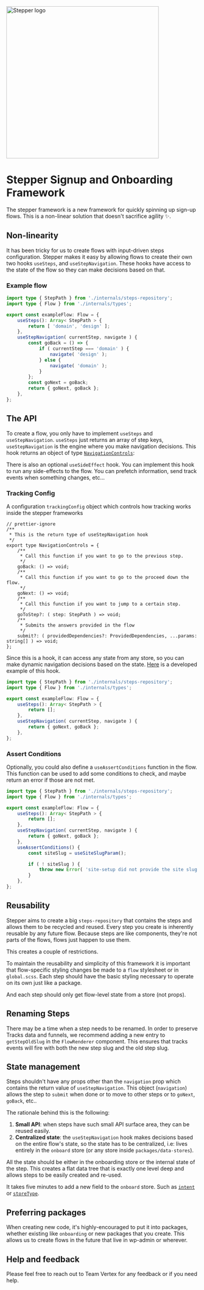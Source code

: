 <img src="https://user-images.githubusercontent.com/17054134/159939643-4a3a7893-ab38-4223-ba5d-5dfe64282f07.png" alt="Stepper logo" width="400">

# Stepper Signup and Onboarding Framework

The stepper framework is a new framework for quickly spinning up sign-up flows. This is a non-linear solution that doesn't sacrifice agility ✨.

## Non-linearity

It has been tricky for us to create flows with input-driven steps configuration. Stepper makes it easy by allowing flows to create their own two hooks `useSteps`, and `useStepNavigation`. These hooks have access to the state of the flow so they can make decisions based on that.

### Example flow

```ts
import type { StepPath } from './internals/steps-repository';
import type { Flow } from './internals/types';

export const exampleFlow: Flow = {
	useSteps(): Array< StepPath > {
		return [ 'domain', 'design' ];
	},
	useStepNavigation( currentStep, navigate ) {
		const goBack = () => {
			if ( currentStep === 'domain' ) {
				navigate( 'design' );
			} else {
				navigate( 'domain' );
			}
		};
		const goNext = goBack;
		return { goNext, goBack };
	},
};
```

## The API

To create a flow, you only have to implement `useSteps` and `useStepNavigation`. `useSteps` just returns an array of step keys, `useStepNavigation` is the engine where you make navigation decisions. This hook returns an object of type [`NavigationControls`](./declarative-flow/internals/types.ts):

There is also an optional `useSideEffect` hook. You can implement this hook to run any side-effects to the flow. You can prefetch information, send track events when something changes, etc...

### Tracking Config

A configuration `trackingConfig` object which controls how tracking works inside the stepper frameworks

```tsx
// prettier-ignore
/**
 * This is the return type of useStepNavigation hook
 */
export type NavigationControls = {
	/**
	 * Call this function if you want to go to the previous step.
	 */
	goBack: () => void;
	/**
	 * Call this function if you want to go to the proceed down the flow.
	 */
	goNext: () => void;
	/**
	 * Call this function if you want to jump to a certain step.
	 */
	goToStep?: ( step: StepPath ) => void;
	/**
	 * Submits the answers provided in the flow
	 */
	submit?: ( providedDependencies?: ProvidedDependencies, ...params: string[] ) => void;
};
```

Since this is a hook, it can access any state from any store, so you can make dynamic navigation decisions based on the state. [Here](./declarative-flow/site-setup-flow.ts) is a developed example of this hook.

```ts
import type { StepPath } from './internals/steps-repository';
import type { Flow } from './internals/types';

export const exampleFlow: Flow = {
	useSteps(): Array< StepPath > {
		return [];
	},
	useStepNavigation( currentStep, navigate ) {
		return { goNext, goBack };
	},
};
```

### Assert Conditions

Optionally, you could also define a `useAssertConditions` function in the flow. This function can be used to add some conditions to check, and maybe return an error if those are not met.

```ts
import type { StepPath } from './internals/steps-repository';
import type { Flow } from './internals/types';

export const exampleFlow: Flow = {
	useSteps(): Array< StepPath > {
		return [];
	},
	useStepNavigation( currentStep, navigate ) {
		return { goNext, goBack };
	},
	useAssertConditions() {
		const siteSlug = useSiteSlugParam();

		if ( ! siteSlug ) {
			throw new Error( 'site-setup did not provide the site slug it is configured to.' );
		}
	},
};
```

## Reusability

Stepper aims to create a big `steps-repository` that contains the steps and allows them to be recycled and reused. Every step you create is inherently reusable by any future flow. Because steps are like components, they're not parts of the flows, flows just happen to use them.

This creates a couple of restrictions.

To maintain the reusability and simplicity of this framework it is important that flow-specific styling changes be made to a `flow` stylesheet or in `global.scss`. Each step should have the basic styling necessary to operate on its own just like a package.

And each step should only get flow-level state from a store (not props).

## Renaming Steps

There may be a time when a step needs to be renamed. In order to preserve Tracks data and funnels, we recommend adding a new entry to `getStepOldSlug` in the `FlowRenderer` component. This ensures that tracks events will fire with both the new step slug and the old step slug.

## State management

Steps shouldn't have any props other than the `navigation` prop which contains the return value of `useStepNavigation`. This object (`navigation`) allows the step to `submit` when done or to move to other steps or to `goNext`, `goBack`, etc..

The rationale behind this is the following:

1. **Small API**: when steps have such small API surface area, they can be reused easily.
2. **Centralized state**: the `useStepNavigation` hook makes decisions based on the entire flow's state, so the state has to be centralized, i.e: lives entirely in the `onboard` store (or any store inside `packages/data-stores`).

All the state should be either in the onboarding store or the internal state of the step. This creates a flat data tree that is exactly one level deep and allows steps to be easily created and re-used.

It takes five minutes to add a new field to the `onboard` store. Such as [`intent`](../../../packages/data-stores/src/onboard/reducer.ts) or [`storeType`](../../../packages/data-stores/src/onboard/reducer.ts).

## Preferring packages

When creating new code, it's highly-encouraged to put it into packages, whether existing like `onboarding` or new packages that you create. This allows us to create flows in the future that live in wp-admin or wherever.

## Help and feedback

Please feel free to reach out to Team Vertex for any feedback or if you need help.
